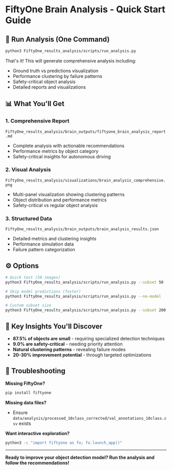 # FiftyOne Brain Analysis - Quick Start Guide

## 🚀 Run Analysis (One Command)

```bash
python3 FiftyOne_results_analysis/scripts/run_analysis.py
```

That's it! This will generate comprehensive analysis including:
- Ground truth vs predictions visualization
- Performance clustering by failure patterns  
- Safety-critical object analysis
- Detailed reports and visualizations

## 📊 What You'll Get

### 1. **Comprehensive Report** 
`FiftyOne_results_analysis/brain_outputs/fiftyone_brain_analysis_report.md`
- Complete analysis with actionable recommendations
- Performance metrics by object category
- Safety-critical insights for autonomous driving

### 2. **Visual Analysis** 
`FiftyOne_results_analysis/visualizations/brain_analysis_comprehensive.png`
- Multi-panel visualization showing clustering patterns
- Object distribution and performance metrics
- Safety-critical vs regular object analysis

### 3. **Structured Data**
`FiftyOne_results_analysis/brain_outputs/brain_analysis_results.json`
- Detailed metrics and clustering insights
- Performance simulation data
- Failure pattern categorization

## ⚙️ Options

```bash
# Quick test (50 images)
python3 FiftyOne_results_analysis/scripts/run_analysis.py --subset 50

# Skip model predictions (faster)
python3 FiftyOne_results_analysis/scripts/run_analysis.py --no-model

# Custom subset size
python3 FiftyOne_results_analysis/scripts/run_analysis.py --subset 200
```

## 🎯 Key Insights You'll Discover

- **87.5% of objects are small** - requiring specialized detection techniques
- **9.0% are safety-critical** - needing priority attention
- **Natural clustering patterns** - revealing failure modes
- **20-30% improvement potential** - through targeted optimizations

## 🔧 Troubleshooting

**Missing FiftyOne?**
```bash
pip install fiftyone
```

**Missing data files?**
- Ensure `data/analysis/processed_10class_corrected/val_annotations_10class.csv` exists

**Want interactive exploration?**
```bash
python3 -c "import fiftyone as fo; fo.launch_app()"
```

---
**Ready to improve your object detection model? Run the analysis and follow the recommendations!**